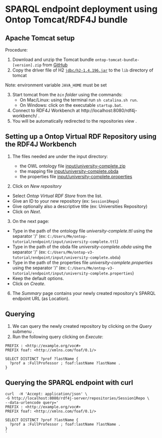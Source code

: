 # SPARQL endpoint deployment using Ontop Tomcat/RDF4J bundle


## Apache Tomcat setup

Procedure:

1. Download and unzip the Tomcat bundle `ontop-tomcat-bundle-[version].zip` from [GitHub](https://github.com/ontop/ontop/releases)
2. Copy the driver file of H2 [`jdbc/h2-1.4.196.jar`](jdbc/h2-1.4.196.jar) to the `lib` directory of tomcat  

Note: environment variable `JAVA_HOME` must be set

3. Start tomcat from the *`bin` folder* using the commands: 
	* On Mac/Linux: using the terminal run `sh catalina.sh run`.
	* On Windows: click on the executable `startup.bat`.
4. Connect to RDF4J Workbench at http://localhost:8080/rdf4j-workbench/ .
5. You will be automatically redirected to the repositories view .

## Setting up a Ontop Virtual RDF Repository using the RDF4J Workbench

1. The files needed are under the input directory:
	- the OWL ontology file [input/university-complete.zip](input/university-complete.ttl)
	- the mapping file [input/university-complete.obda](input/university-complete.obda)
	- the properties file [input/university-complete.properties](input/university-complete.properties) 

2. Click on *New repository*
  * Select *Ontop Virtual RDF Store* from the list.
  * Give an ID to your new repository (ex: `Session1Repo`)
  * Give optionally also a descriptive title (ex: Universities Repository)
  * Click on *Next*.

3. On the next page:
  * Type in the path of the ontology file *university-complete.ttl* using the separator '/' (ex: `C:/Users/Me/ontop-tutorial/endpoint/input/university-complete.ttl`)
  * Type in the path of the obda file *university-complete.obda* using the separator '/' (ex: `C:/Users/Me/ontop-v3-tutorial/endpoint/input/university-complete.obda`)
  * Type in the path of the properties file *university-complete.properties* using the separator '/' (ex: `C:/Users/Me/ontop-v3-tutorial/endpoint/input/university-complete.properties`)
  * Keep the default options.
  * Click on *Create*.

6. The *Summary* page contains your newly created repository's SPARQL endpoint URL (as Location).

## Querying 

1. We can query the newly created repository by clicking on the *Query* submenu .
2. Run the following query clicking on *Execute*:

```sparql
PREFIX : <http://example.org/voc#>
PREFIX foaf: <http://xmlns.com/foaf/0.1/>

SELECT DISTINCT ?prof ?lastName {
  ?prof a :FullProfessor ; foaf:lastName ?lastName .
}
```

## Querying the SPARQL endpoint with curl

```console
curl  -H 'Accept: application/json' \
-G http://localhost:8080/rdf4j-server/repositories/Session1Repo \
--data-urlencode query='
PREFIX : <http://example.org/voc#>
PREFIX foaf: <http://xmlns.com/foaf/0.1/>

SELECT DISTINCT ?prof ?lastName {
  ?prof a :FullProfessor ; foaf:lastName ?lastName .
}
'
```
